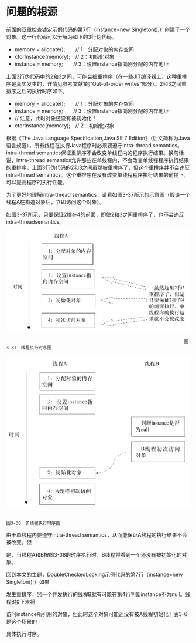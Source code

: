 # 问题的根源

前面的双重检查锁定示例代码的第7行（instance=new Singleton\(\);）创建了一个对象。这一行代码可以分解为如下的3行伪代码。

* memory = allocate\(\);　　// 1：分配对象的内存空间
* ctorInstance\(memory\);　// 2：初始化对象
* instance = memory;　　// 3：设置instance指向刚分配的内存地址

上面3行伪代码中的2和3之间，可能会被重排序（在一些JIT编译器上，这种重排序是真实发生的，详情见参考文献1的“Out-of-order writes”部分）。2和3之间重排序之后的执行时序如下。

* memory = allocate\(\);　　// 1：分配对象的内存空间
* instance = memory;　　// 3：设置instance指向刚分配的内存地址
* // 注意，此时对象还没有被初始化！
* ctorInstance\(memory\);　// 2：初始化对象

根据《The Java Language Specification,Java SE 7 Edition》（后文简称为Java语言规范），所有线程在执行Java程序时必须要遵守intra-thread semantics。intra-thread semantics保证重排序不会改变单线程内的程序执行结果。换句话说，intra-thread semantics允许那些在单线程内，不会改变单线程程序执行结果的重排序。上面3行伪代码的2和3之间虽然被重排序了，但这个重排序并不会违反intra-thread semantics。这个重排序在没有改变单线程程序执行结果的前提下，可以提高程序的执行性能。



为了更好地理解intra-thread semantics，请看如图3-37所示的示意图（假设一个线程A在构造对象后，立即访问这个对象）。

如图3-37所示，只要保证2排在4的前面，即使2和3之间重排序了，也不会违反intra-threadsemantics。

![](/assets/import-3-37.png)             



                                                                        图3-37　线程执行时序图



![](/assets/import-3-38.png)



                                                                          图3-38　多线程执行时序图

由于单线程内要遵守intra-thread semantics，从而能保证A线程的执行结果不会被改变。但

是，当线程A和B按图3-38的时序执行时，B线程将看到一个还没有被初始化的对象。

回到本文的主题，DoubleCheckedLocking示例代码的第7行（instance=new Singleton\(\);）如果

发生重排序，另一个并发执行的线程B就有可能在第4行判断instance不为null。线程B接下来将

访问instance所引用的对象，但此时这个对象可能还没有被A线程初始化！表3-6是这个场景的

具体执行时序。
















